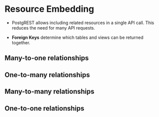 # Resource Embedding

- PostgREST allows including related resources in a single API call. This reduces the need for many API requests.

- **Foreign Keys** determine which tables and views can be returned together.


## Many-to-one relationships

## One-to-many relationships

## Many-to-many relationships

## One-to-one relationships